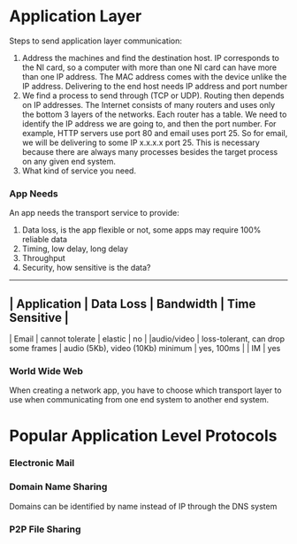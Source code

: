 # Application Layer
Steps to send application layer communication:  
1. Address the machines and find the destination host. IP corresponds to the NI card, so a computer with more than one NI card can have more than one IP address. The MAC address comes with the device unlike the IP address. Delivering to the end host needs IP address and port number 
2. We find a process to send through (TCP or UDP). Routing then depends on IP addresses. The Internet consists of many routers and uses only the bottom 3 layers of the networks. Each router has a table. We need to identify the IP address we are going to, and then the port number. For example, HTTP servers use port 80 and email uses port 25. So for email, we will be delivering to some IP x.x.x.x port 25. This is necessary because there are always many processes besides the target process on any given end system. 
3. What kind of service you need. 

### App Needs
An app needs the transport service to provide:
1. Data loss, is the app flexible or not, some apps may require 100% reliable data
2. Timing, low delay, long delay
3. Throughput
4. Security, how sensitive is the data?

---
| Application | Data Loss | Bandwidth | Time Sensitive |
---
| Email | cannot tolerate | elastic | no |
|audio/video | loss-tolerant, can drop some frames | audio (5Kb), video (10Kb) minimum | yes, 100ms |
| IM | yes

### World Wide Web
When creating a network app, you have to choose which transport layer to use when communicating from one end system to another end system. 

# Popular Application Level Protocols
### Electronic Mail


### Domain Name Sharing
Domains can be identified by name instead of IP through the DNS system  

### P2P File Sharing
